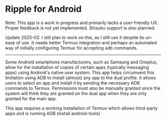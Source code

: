 # Ripple for Android

Note: This app is a work in progress and primarily lacks a user-friendly UX. Proper feedback is not yet implemented. Shizuku support is also planned.

Update 2025-02: I still plan to work on this, as I still use it despite its un-ease of use. It needs better Termux integration and perhaps an automated way of initially configuring Termux for accepting adb commands. 

---

Some Android smartphone manufacturers, such as Samsung and Oneplus, allow for the installation of copies of certain apps (typically messaging apps) using Android's native user system.
This app helps circumvent this limitation using ADB to install (almost) any app to the dual profile. It allows users to select an app and install it by sending the necessary ADB commands to Termux.
Permissions must also be manually granted since the system will think they are granted on the dual app when they are only granted for the main app.

This app requires a working installation of Termux which allows third-party apps and is running ADB (install android-tools)
